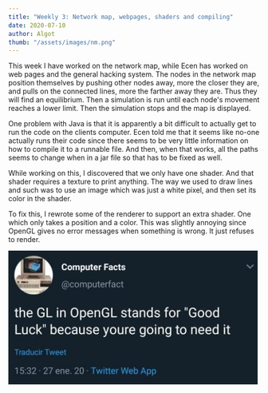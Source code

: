 ```yaml
---
title: "Weekly 3: Network map, webpages, shaders and compiling"
date: 2020-07-10
author: Algot
thumb: "/assets/images/nm.png"
---
```



This week I have worked on the network map, while Ecen has worked on web pages and the general hacking system. The nodes in the network map position themselves by pushing other nodes away, more the closer they are, and pulls on the connected lines, more the farther away they are. Thus they will find an equilibrium. Then a simulation is run until each node's movement reaches a lower limit. Then the simulation stops and the map is displayed.

One problem with Java is that it is apparently a bit difficult to actually get to run the code on the clients computer. Ecen told me that it seems like no-one actually runs their code since there seems to be very little information on how to compile it to a runnable file. And then, when that works, all the paths seems to change when in a jar file so that has to be fixed as well.

While working on this, I discovered that we only have one shader. And that shader requires a texture to print anything. The way we used to draw lines and such was to use an image which was just a white pixel, and then set its color in the shader.

To fix this, I rewrote some of the renderer to support an extra shader. One which only takes a position and a color. This was slightly annoying since OpenGL gives no error messages when something is wrong. It just refuses to render.


 <img src="/assets/images/opengl.jpg" alt="OpenGL" width=500>

